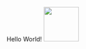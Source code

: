 Hello World!
<img src="https://camo.githubusercontent.com/27580a32faa17e70eb452c4d5da3c99194238de3451ffebb88ac92b53f50b98a/68747470733a2f2f6769746875622e6769746875626173736574732e636f6d2f696d616765732f6d6f6e612d6c6f6164696e672d64656661756c742e676966" width="80">
